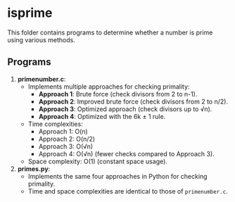 # isprime

This folder contains programs to determine whether a number is prime using various methods.

## Programs
1. **primenumber.c**:
   - Implements multiple approaches for checking primality:
     - **Approach 1**: Brute force (check divisors from 2 to n-1).
     - **Approach 2**: Improved brute force (check divisors from 2 to n/2).
     - **Approach 3**: Optimized approach (check divisors up to √n).
     - **Approach 4**: Optimized with the 6k ± 1 rule.
   - Time complexities:
     - Approach 1: O(n)
     - Approach 2: O(n/2)
     - Approach 3: O(√n)
     - Approach 4: O(√n) (fewer checks compared to Approach 3).
   - Space complexity: O(1) (constant space usage).
2. **primes.py**:
   - Implements the same four approaches in Python for checking primality.
   - Time and space complexities are identical to those of `primenumber.c`.


